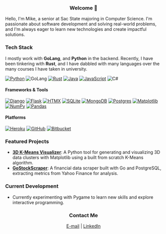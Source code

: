 <h3 align="center">Welcome 👋</h3>

Hello, I'm Mike, a senior at Sac State majoring in Computer Science. I'm passionate about software development and solving real-world problems, and I'm always eager to learn new technologies and create impactful solutions.

### Tech Stack  
I mostly work with **GoLang**, and **Python** in the backend. Recently, I have been tinkering with **Rust**, and I have dabbled with many languages over the many courses I have taken in university.

[![Python](https://img.shields.io/badge/Python-3776AB?logo=python&logoColor=fff)](#)
![GoLang](https://img.shields.io/badge/-Golang-00ADD8?logo=go&logoColor=white)
[![Rust](https://img.shields.io/badge/Rust-%23000000.svg?e&logo=rust&logoColor=white)](#)
[![Java](https://img.shields.io/badge/Java-%23ED8B00.svg?logo=openjdk&logoColor=white)](#)
[![JavaScript](https://img.shields.io/badge/JavaScript-F7DF1E?logo=javascript&logoColor=000)](#)
![C#](https://img.shields.io/badge/c%23-%23239120.svg?style=for-the-badge&logo=csharp&logoColor=white)
#### Frameworks & Tools
[![Django](https://img.shields.io/badge/Django-%23092E20.svg?logo=django&logoColor=white)](#)
[![Flask](https://img.shields.io/badge/Flask-000?logo=flask&logoColor=fff)](#)
[![HTMX](https://img.shields.io/badge/HTMX-36C?logo=htmx&logoColor=fff)](#)
[![SQLite](https://img.shields.io/badge/SQLite-%2307405e.svg?logo=sqlite&logoColor=white)](#)
[![MongoDB](https://img.shields.io/badge/MongoDB-%234ea94b.svg?logo=mongodb&logoColor=white)](#)
[![Postgres](https://img.shields.io/badge/Postgres-%23316192.svg?logo=postgresql&logoColor=white)](#)
[![Matplotlib](https://custom-icon-badges.demolab.com/badge/Matplotlib-71D291?logo=matplotlib&logoColor=fff)](#)
[![NumPy](https://img.shields.io/badge/NumPy-4DABCF?logo=numpy&logoColor=fff)](#)
[![Pandas](https://img.shields.io/badge/Pandas-150458?logo=pandas&logoColor=fff)](#)

#### Platforms
[![Heroku](https://img.shields.io/badge/Heroku-430098?logo=heroku&logoColor=fffe)](#)
[![GitHub](https://img.shields.io/badge/GitHub-%23121011.svg?logo=github&logoColor=white)](#)
[![Bitbucket](https://img.shields.io/badge/Bitbucket-0052CC?logo=bitbucket&logoColor=fff)](#)

### Featured Projects
- **[3D K-Means Visualizer](https://github.com/Tawxyn/3D-Cluster-Visualizer)**: A Python tool for generating and visualizing 3D data clusters with Matplotlib using a built from scratch K-Means algorithm.
- **[GoStockScraper](https://github.com/Tawxyn/GoStockScraper)**: A financial data scraper built with Go and PostgreSQL, extracting metrics from Yahoo Finance for analysis.  

### Current Development
- Currently experimenting with Pygame to learn new skills and explore interactive programming.


<h3 align="center">Contact Me</h3>

<div align="center">
  <a href="mailto:oleshchukmike@gmail.com">E-mail</a>  
  |  
  <a href="https://www.linkedin.com/in/oleshchukmike/">LinkedIn</a>  
</div>
